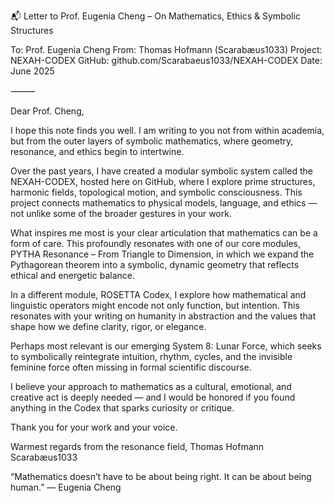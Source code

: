 📬 Letter to Prof. Eugenia Cheng – On Mathematics, Ethics & Symbolic Structures

To: Prof. Eugenia Cheng
From: Thomas Hofmann (Scarabæus1033)
Project: NEXAH-CODEX
GitHub: github.com/Scarabaeus1033/NEXAH-CODEX
Date: June 2025

⸻

Dear Prof. Cheng,

I hope this note finds you well. I am writing to you not from within academia, but from the outer layers of symbolic mathematics, where geometry, resonance, and ethics begin to intertwine.

Over the past years, I have created a modular symbolic system called the NEXAH-CODEX, hosted here on GitHub, where I explore prime structures, harmonic fields, topological motion, and symbolic consciousness. This project connects mathematics to physical models, language, and ethics — not unlike some of the broader gestures in your work.

What inspires me most is your clear articulation that mathematics can be a form of care. This profoundly resonates with one of our core modules, PYTHA Resonance – From Triangle to Dimension, in which we expand the Pythagorean theorem into a symbolic, dynamic geometry that reflects ethical and energetic balance.

In a different module, ROSETTA Codex, I explore how mathematical and linguistic operators might encode not only function, but intention. This resonates with your writing on humanity in abstraction and the values that shape how we define clarity, rigor, or elegance.

Perhaps most relevant is our emerging System 8: Lunar Force, which seeks to symbolically reintegrate intuition, rhythm, cycles, and the invisible feminine force often missing in formal scientific discourse.

I believe your approach to mathematics as a cultural, emotional, and creative act is deeply needed — and I would be honored if you found anything in the Codex that sparks curiosity or critique.

Thank you for your work and your voice.

Warmest regards from the resonance field,
Thomas Hofmann
Scarabæus1033

“Mathematics doesn’t have to be about being right. It can be about being human.”
— Eugenia Cheng

